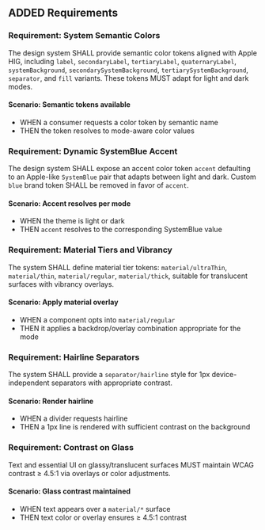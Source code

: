 ## ADDED Requirements
### Requirement: System Semantic Colors
The design system SHALL provide semantic color tokens aligned with Apple HIG, including `label`, `secondaryLabel`, `tertiaryLabel`, `quaternaryLabel`, `systemBackground`, `secondarySystemBackground`, `tertiarySystemBackground`, `separator`, and `fill` variants. These tokens MUST adapt for light and dark modes.

#### Scenario: Semantic tokens available
- WHEN a consumer requests a color token by semantic name
- THEN the token resolves to mode-aware color values

### Requirement: Dynamic SystemBlue Accent
The design system SHALL expose an accent color token `accent` defaulting to an Apple-like `SystemBlue` pair that adapts between light and dark. Custom `blue` brand token SHALL be removed in favor of `accent`.

#### Scenario: Accent resolves per mode
- WHEN the theme is light or dark
- THEN `accent` resolves to the corresponding SystemBlue value

### Requirement: Material Tiers and Vibrancy
The system SHALL define material tier tokens: `material/ultraThin`, `material/thin`, `material/regular`, `material/thick`, suitable for translucent surfaces with vibrancy overlays.

#### Scenario: Apply material overlay
- WHEN a component opts into `material/regular`
- THEN it applies a backdrop/overlay combination appropriate for the mode

### Requirement: Hairline Separators
The system SHALL provide a `separator/hairline` style for 1px device-independent separators with appropriate contrast.

#### Scenario: Render hairline
- WHEN a divider requests hairline
- THEN a 1px line is rendered with sufficient contrast on the background

### Requirement: Contrast on Glass
Text and essential UI on glassy/translucent surfaces MUST maintain WCAG contrast ≥ 4.5:1 via overlays or color adjustments.

#### Scenario: Glass contrast maintained
- WHEN text appears over a `material/*` surface
- THEN text color or overlay ensures ≥ 4.5:1 contrast
